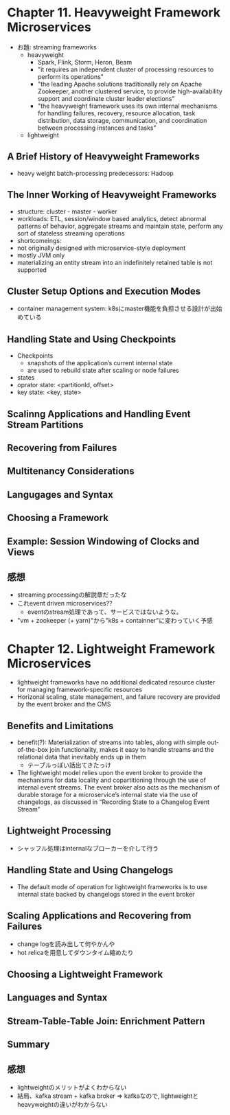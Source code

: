 # Chapter 11. Heavyweight Framework Microservices
- お題: streaming frameworks
  - heavyweight
    - Spark, Flink, Storm, Heron, Beam
    - "it requires an independent cluster of processing resources to perform its operations"
    - "the leading Apache solutions traditionally rely on Apache Zookeeper, another clustered service, to provide high-availability support and coordinate cluster leader elections"
    - "the heavyweight framework uses its own internal mechanisms for handling failures, recovery, resource allocation, task distribution, data storage, communication, and coordination between processing instances and tasks"
  - lightweight

## A Brief History of Heavyweight Frameworks
- heavy weight batch-processing predecessors: Hadoop

## The Inner Working of Heavyweight Frameworks
- structure: cluster - master - worker
- workloads: ETL, session/window based analytics, detect abnormal patterns of behavior, aggregate streams and maintain state, perform any sort of stateless streaming operations
- shortcomeings:
 - not originally designed with microservice-style deployment
 - mostly JVM only
 - materializing an entity stream into an indefinitely retained table is not supported

## Cluster Setup Options and Execution Modes
- container management system: k8sにmaster機能を負担させる設計が出始めている

## Handling State and Using Checkpoints
- Checkpoints
  - snapshots of the application’s current internal state
  - are used to rebuild state after scaling or node failures
- states
 - oprator state: <partitionId, offset>
 - key state: <key, state>

## Scalinng Applications and Handling Event Stream Partitions

## Recovering from Failures

## Multitenancy Considerations

## Langugages and Syntax

## Choosing a Framework

## Example: Session Windowing of Clocks and Views

## 感想
- streaming processingの解説章だったな
- これevent driven microservices??
  - eventのstream処理であって、サービスではないような。
- "vm + zookeeper (+ yarn)"から"k8s + containner"に変わっていく予感

# Chapter 12. Lightweight Framework Microservices
- lightweight frameworks have no additional dedicated resource cluster for managing framework-specific resources
- Horizonal scaling, state management, and failure recovery are provided by the event broker and the CMS

## Benefits and Limitations
- benefit(?): Materialization of streams into tables, along with simple out-of-the-box join functionality, makes it easy to handle streams and the relational data that inevitably ends up in them
  - テーブルっぽい話出てきたっけ
- The lightweight model relies upon the event broker to provide the mechanisms for data locality and copartitioning through the use of internal event streams. The event broker also acts as the mechanism of durable storage for a microservice’s internal state via the use of changelogs, as discussed in “Recording State to a Changelog Event Stream”

## Lightweight Processing
- シャッフル処理はinternalなブローカーを介して行う

## Handling State and Using Changelogs
- The default mode of operation for lightweight frameworks is to use internal state backed by changelogs stored in the event broker

## Scaling Applications and Recovering from Failures
- change logを読み出して何やかんや
- hot relicaを用意してダウンタイム縮めたり

## Choosing a Lightweight Framework

## Languages and Syntax

## Stream-Table-Table Join: Enrichment Pattern

## Summary

## 感想
- lightweightのメリットがよくわからない
- 結局、kafka stream + kafka broker => kafkaなので, lightweightとheavyweightの違いがわからない